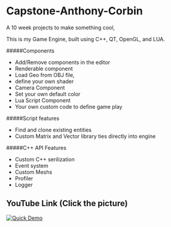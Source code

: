 # Capstone-Anthony-Corbin
A 10 week projects to make something cool,

This is my Game Engine, built using C++, QT, OpenGL, and LUA.

#####Components
 - Add/Remove components in the editor
 - Renderable component
  - Load Geo from OBJ file,
  - define your own shader
 - Camera Component
  - Set your own default color
 - Lua Script Component
  - Your own custom code to define game play

#####Script features
 - Find and clone existing entities
 - Custom Matrix and Vector library ties directly into engine

#####C++ API Features
 - Custom C++ serilization
 - Event system
 - Custom Meshs
 - Profiler
 - Logger

YouTube Link (Click the picture)
-----------------
[![Quick Demo](http://i.imgur.com/osbjQEd.png)](https://www.youtube.com/watch?v=Ck5PG0yFCVs)
